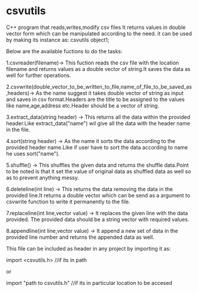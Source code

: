 # csvutils
C++ program that reads,writes,modify csv files 
It returns values in double vector form which can be manipulated according to the need.
it can be used by making its instance as:
csvutils object1;

Below are the available fuctions to do the tasks:

1.csvreader(filename)-> This fuction reads the csv file with the location filename and returns values as a double vector of string.It saves the data as well for further operations.

2.csvwrite(double_vector_to_be_written_to_file,name_of_file_to_be_saved_as,headers)-> As the name suggest it takes double vector of string as input and saves in csv format.Headers are the title to be assigned to the values like name,age,address etc.Header should be a vector of string.

3.extract_data(string header) -> This returns all the data within the provided header.Like extract_data("name") wil give all the data with the header name in the file.

4.sort(string header) -> As the name it sorts the data according to the provided header name.Like if user have to sort the data according to name he uses sort("name").

5.shuffle() -> This shuffles the given data and returns the shuffle data.Point to be noted is that it set the value of original data as shuffled data as well so as to prevent anything messy.

6.deleteline(int line) -> This returns the data removing the data in the provided line.It returns a double vector which can be send as a argument to csvwrite function to write it permanently to the file.

7.replaceline(int line,vector<string> value) -> It replaces the given line with the data provided. The provided data should be a string vector with required values.

8.appendline(int line,vector<string> value) -> It append a new set of data in the provided line number and returns the appended data as well.

This file can be included as header in any project by importing it as:
  
  import <csvutils.h> //if its in path
  
  or
  
  import "path to csvutils.h" //if its in particular location to be accesed
  
